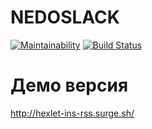 # NEDOSLACK

[![Maintainability](https://api.codeclimate.com/v1/badges/a99a88d28ad37a79dbf6/maintainability)](https://codeclimate.com/github/codeclimate/codeclimate/maintainability)
[![Build Status](https://travis-ci.org/ins77/frontend-project-lvl4.svg?branch=master)](https://travis-ci.org/ins77/frontend-project-lvl4)

# Демо версия
http://hexlet-ins-rss.surge.sh/